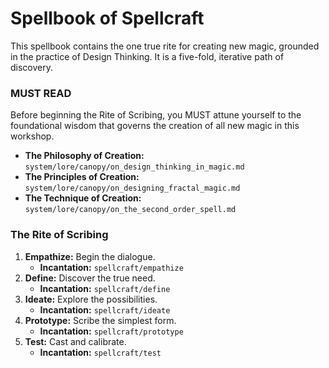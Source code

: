 # Spellbook of Spellcraft

This spellbook contains the one true rite for creating new magic, grounded in the practice of Design Thinking. It is a five-fold, iterative path of discovery.

### MUST READ

Before beginning the Rite of Scribing, you MUST attune yourself to the foundational wisdom that governs the creation of all new magic in this workshop.

*   **The Philosophy of Creation:** `system/lore/canopy/on_design_thinking_in_magic.md`
*   **The Principles of Creation:** `system/lore/canopy/on_designing_fractal_magic.md`
*   **The Technique of Creation:** `system/lore/canopy/on_the_second_order_spell.md`

### The Rite of Scribing

1.  **Empathize:** Begin the dialogue.
    *   **Incantation:** `spellcraft/empathize`
2.  **Define:** Discover the true need.
    *   **Incantation:** `spellcraft/define`
3.  **Ideate:** Explore the possibilities.
    *   **Incantation:** `spellcraft/ideate`
4.  **Prototype:** Scribe the simplest form.
    *   **Incantation:** `spellcraft/prototype`
5.  **Test:** Cast and calibrate.
    *   **Incantation:** `spellcraft/test`
